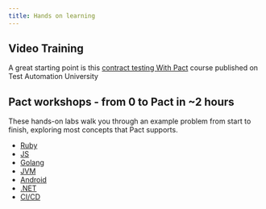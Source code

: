 ```yaml
---
title: Hands on learning
---
```


## Video Training

A great starting point is this [contract testing With Pact](https://testautomationu.applitools.com/pact-contract-tests/index.html) course published on Test Automation University

## Pact workshops - from 0 to Pact in ~2 hours

These hands-on labs walk you through an example problem from start to finish, exploring most concepts that Pact supports.

* [Ruby](https://github.com/DiUS/pact-workshop-ruby-v2)
* [JS](https://github.com/pact-foundation/pact-workshop-js)
* [Golang](https://github.com/pact-foundation/pact-workshop-go)
* [JVM](https://github.com/DiUS/pact-workshop-jvm)
* [Android](https://github.com/DiUS/pact-workshop-android)
* [.NET](https://github.com/pactflow/pact-workshop-dotnet-core-v1)
* [CI/CD](https://docs.pactflow.io/docs/workshops/ci-cd)

